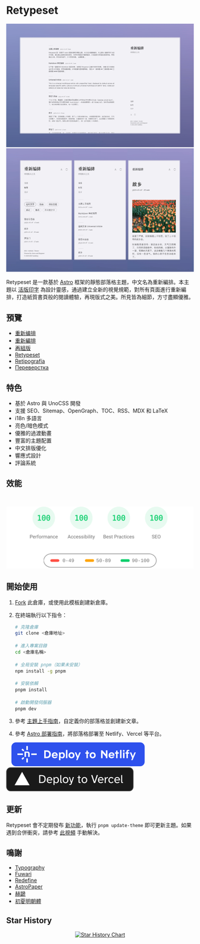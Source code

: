 # Retypeset

![Cover Image](../images/v1/retypeset-zh-desktop.webp)
![Cover Image](../images/v1/retypeset-zh-mobile.webp)

Retypeset 是一款基於 [Astro](https://astro.build/) 框架的靜態部落格主題，中文名為重新編排。本主題以 [活版印字](https://astro-theme-typography.vercel.app/) 為設計靈感，通過建立全新的視覺規範，對所有頁面進行重新編排，打造紙質書頁般的閱讀體驗，再現版式之美。所見皆為細節，方寸盡顯優雅。

## 預覽

- [重新编排](https://retypeset.radishzz.cc/)
- [重新編排](https://retypeset.radishzz.cc/zh-tw/)
- [再組版](https://retypeset.radishzz.cc/ja/)
- [Retypeset](https://retypeset.radishzz.cc/en/)
- [Retipografía](https://retypeset.radishzz.cc/es/)
- [Переверстка](https://retypeset.radishzz.cc/ru/)

## 特色

- 基於 Astro 與 UnoCSS 開發
- 支援 SEO、Sitemap、OpenGraph、TOC、RSS、MDX 和 LaTeX
- i18n 多語言
- 亮色/暗色模式
- 優雅的過渡動畫
- 豐富的主題配置
- 中文排版優化
- 響應式設計
- 評論系統

## 效能

<br>
<p align="center">
  <a href="https://pagespeed.web.dev/analysis?url=https%3A%2F%2Fretypeset.radishzz.cc%2Fzh-tw%2F&form_factor=desktop">
    <img width="710" alt="Retypeset Lighthouse Score" src="../images/retypeset-lighthouse-score.svg">
  <a>
</p>

## 開始使用

1. [Fork](https://github.com/radishzzz/astro-theme-retypeset/fork) 此倉庫，或使用此模板創建新倉庫。
2. 在終端執行以下指令：

   ```bash
   # 克隆倉庫
   git clone <倉庫地址>

   # 進入專案目錄
   cd <倉庫名稱>

   # 全局安裝 pnpm（如果未安裝）
   npm install -g pnpm

   # 安裝依賴
   pnpm install

   # 啟動開發伺服器
   pnpm dev
   ```

3. 參考 [主題上手指南](https://retypeset.radishzz.cc/zh-tw/posts/theme-guide/)，自定義你的部落格並創建新文章。
4. 參考 [Astro 部署指南](https://docs.astro.build/zh-tw/guides/deploy/)，將部落格部署至 Netlify、Vercel 等平台。

&emsp;[![Deploy to Netlify](../images/deploy-netlify.svg)](https://app.netlify.com/start) [![Deploy to Vercel](../images/deploy-vercel.svg)](https://vercel.com/new)

## 更新

Retypeset 會不定期發布 [新功能](https://github.com/radishzzz/astro-theme-retypeset/issues/18)，執行 `pnpm update-theme` 即可更新主題。如果遇到合併衝突，請參考 [此視頻](https://youtu.be/lz5OuKzvadQ?si=sH_ALNgqxrYqNVQT) 手動解決。

## 鳴謝

- [Typography](https://github.com/moeyua/astro-theme-typography)
- [Fuwari](https://github.com/saicaca/fuwari)
- [Redefine](https://github.com/EvanNotFound/hexo-theme-redefine)
- [AstroPaper](https://github.com/satnaing/astro-paper)
- [赫蹏](https://github.com/sivan/heti)
- [初夏明朝體](https://github.com/GuiWonder/EarlySummerSerif)

## Star History

<p align="center">
<a href="https://star-history.com/#radishzzz/astro-theme-retypeset&Date">
  <picture>
    <source media="(prefers-color-scheme: dark)" srcset="https://api.star-history.com/svg?repos=radishzzz/astro-theme-retypeset&type=Date&theme=dark" />
    <source media="(prefers-color-scheme: light)" srcset="https://api.star-history.com/svg?repos=radishzzz/astro-theme-retypeset&type=Date" />
    <img alt="Star History Chart" src="https://api.star-history.com/svg?repos=radishzzz/astro-theme-retypeset&type=Date" />
  </picture>
</p>

